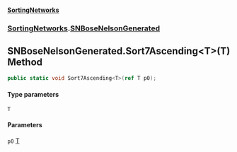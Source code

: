 #### [SortingNetworks](./index.md 'index')
### [SortingNetworks](./SortingNetworks.md 'SortingNetworks').[SNBoseNelsonGenerated](./SortingNetworks-SNBoseNelsonGenerated.md 'SortingNetworks.SNBoseNelsonGenerated')
## SNBoseNelsonGenerated.Sort7Ascending&lt;T&gt;(T) Method
```csharp
public static void Sort7Ascending<T>(ref T p0);
```
#### Type parameters
<a name='SortingNetworks-SNBoseNelsonGenerated-Sort7Ascending-T-(T)-T'></a>
`T`  
  
#### Parameters
<a name='SortingNetworks-SNBoseNelsonGenerated-Sort7Ascending-T-(T)-p0'></a>
`p0` [T](#SortingNetworks-SNBoseNelsonGenerated-Sort7Ascending-T-(T)-T 'SortingNetworks.SNBoseNelsonGenerated.Sort7Ascending&lt;T&gt;(T).T')  
  

